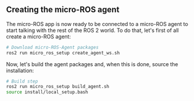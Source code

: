 ## Creating the micro-ROS agent

The micro-ROS app is now ready to be connected to a micro-ROS agent to start talking with the rest of the ROS 2
world.
To do that, let's first of all create a micro-ROS agent:

```bash
# Download micro-ROS-Agent packages
ros2 run micro_ros_setup create_agent_ws.sh
```

Now, let's build the agent packages and, when this is done, source the installation:

```bash
# Build step
ros2 run micro_ros_setup build_agent.sh
source install/local_setup.bash
```